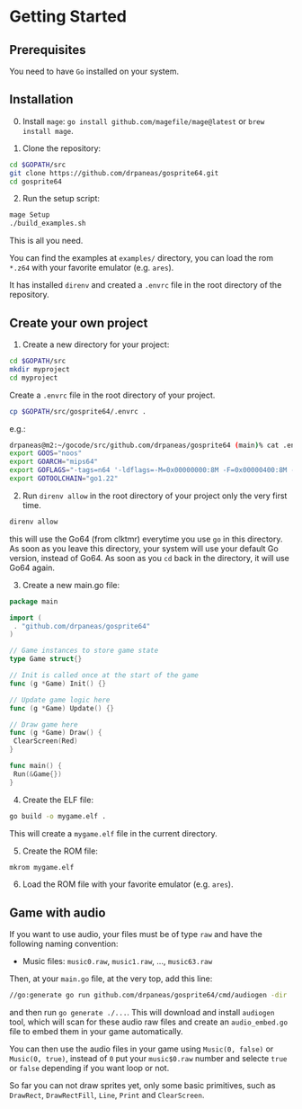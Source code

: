 # Getting Started

## Prerequisites

You need to have `Go` installed on your system.

## Installation

0. Install `mage`: `go install github.com/magefile/mage@latest` or `brew install mage`.

1. Clone the repository:

```bash
cd $GOPATH/src
git clone https://github.com/drpaneas/gosprite64.git
cd gosprite64
```

2. Run the setup script:

```bash
mage Setup
./build_examples.sh
```

This is all you need.

You can find the examples at `examples/` directory, you can load the rom `*.z64` with your favorite emulator (e.g. `ares`).

It has installed `direnv` and created a `.envrc` file in the root directory of the repository.

## Create your own project

1. Create a new directory for your project:

```bash
cd $GOPATH/src
mkdir myproject
cd myproject
```

Create a `.envrc` file in the root directory of your project.

```bash
cp $GOPATH/src/gosprite64/.envrc .
```

e.g.:

```bash
drpaneas@m2:~/gocode/src/github.com/drpaneas/gosprite64 (main)% cat .envrc 
export GOOS="noos"
export GOARCH="mips64"
export GOFLAGS="-tags=n64 '-ldflags=-M=0x00000000:8M -F=0x00000400:8M -stripfn=1'"
export GOTOOLCHAIN="go1.22"
```

2. Run `direnv allow` in the root directory of your project only the very first time.

```bash
direnv allow
```

this will use the Go64 (from clktmr) everytime you use `go` in this directory.
As soon as you leave this directory, your system will use your default Go version, instead of Go64.
As soon as you `cd` back in the directory, it will use Go64 again.

3. Create a new main.go file:

```go
package main

import (
 . "github.com/drpaneas/gosprite64"
)

// Game instances to store game state
type Game struct{}

// Init is called once at the start of the game
func (g *Game) Init() {}

// Update game logic here
func (g *Game) Update() {}

// Draw game here
func (g *Game) Draw() {
 ClearScreen(Red)
}

func main() {
 Run(&Game{})
}
```

4. Create the ELF file:

```bash
go build -o mygame.elf .
```

This will create a `mygame.elf` file in the current directory.

5. Create the ROM file:

```bash
mkrom mygame.elf
```

6. Load the ROM file with your favorite emulator (e.g. `ares`).

## Game with audio

If you want to use audio, your files must be of type `raw` and have the following naming convention:

- Music files: `music0.raw`, `music1.raw`, ..., `music63.raw`

Then, at your `main.go` file, at the very top, add this line:

```bash
//go:generate go run github.com/drpaneas/gosprite64/cmd/audiogen -dir .
```

and then run `go generate ./...`.
This will download and install `audiogen` tool, which will scan for these audio raw files
and create an `audio_embed.go` file to embed them in your game automatically.

You can then use the audio files in your game using `Music(0, false)` or `Music(0, true)`, instead of `0` put your `music$0.raw` number
and selecte `true` or `false` depending if you want loop or not.

So far you can not draw sprites yet, only some basic primitives, such as `DrawRect`, `DrawRectFill`, `Line`, `Print` and `ClearScreen`.
